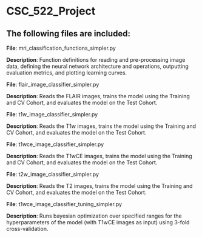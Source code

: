 # CSC_522_Project

## The following files are included:

**File**: mri_classification_functions_simpler.py

**Description**: Function definitions for reading and pre-processing image data, defining the neural network architecture and operations, outputting evaluation metrics, and plotting learning curves.

**File**: flair_image_classifier_simpler.py

**Description**: Reads the FLAIR images, trains the model using the Training and CV Cohort, and evaluates the model on the Test Cohort.

**File**: t1w_image_classifier_simpler.py

**Description**: Reads the T1w images, trains the model using the Training and CV Cohort, and evaluates the model on the Test Cohort.

**File**: t1wce_image_classifier_simpler.py

**Description**: Reads the T1wCE images, trains the model using the Training and CV Cohort, and evaluates the model on the Test Cohort.

**File**: t2w_image_classifier_simpler.py

**Description**: Reads the T2 images, trains the model using the Training and CV Cohort, and evaluates the model on the Test Cohort.

**File**: t1wce_image_classifier_tuning_simpler.py

**Description**: Runs bayesian optimization over specified ranges for the hyperparameters of the model (with T1wCE images as input) using 3-fold cross-validation.
